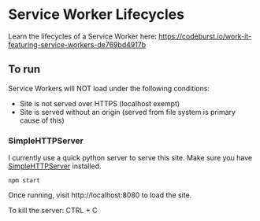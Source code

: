 # Service Worker Lifecycles
Learn the lifecycles of a Service Worker here: https://codeburst.io/work-it-featuring-service-workers-de769bd4917b


## To run
Service Workers will NOT load under the following conditions:
- Site is not served over HTTPS (localhost exempt)
- Site is served without an origin (served from file system is primary cause of this)

### SimpleHTTPServer
I currently use a quick python server to serve this site. Make sure you have [SimpleHTTPServer](https://docs.python.org/2/library/simplehttpserver.html) installed. 
```
npm start
```

Once running, visit http://localhost:8080 to load the site.

To kill the server: CTRL + C
